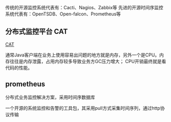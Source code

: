 
传统的开源监控系统代表有：Cacti、Nagios、Zabbix等
先进的开源时间序监控系统代表有：OpenTSDB、Open-falcon、Prometheus等


## 分布式监控平台 CAT

[CAT](https://www.oschina.net/news/78563/cat-depth-analysis "title") 


通常Java客户端在业务上使用容易出问题的地方就是内存，另外一个是CPU。内存往往是内存泄露，占用内存较多导致业务方GC压力增大； CPU开销最终就是看代码的性能。



## prometheus 
分布式业务监控解决方案，采用时间序数据库 

一个开源的系统监控和告警的工具包，其采用pull方式采集时间序列，通过http协议传输
